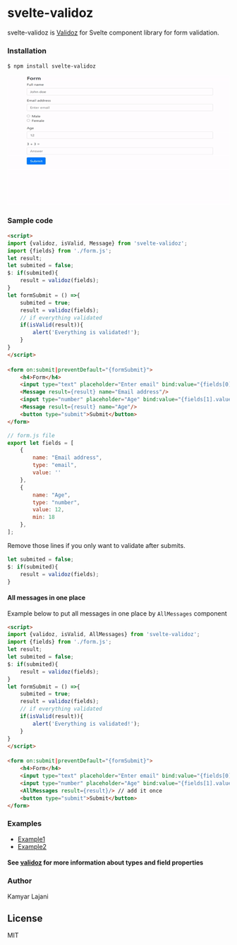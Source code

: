 # svelte-validoz

svelte-validoz is [Validoz](https://www.npmjs.com/package/validoz) for Svelte component library for form validation.

### Installation

```sh
$ npm install svelte-validoz
```

![GIF demo](https://raw.githubusercontent.com/KamyarLajani/svelte-validoz/main/demo1.gif)


### Sample code

```html
<script>
import {validoz, isValid, Message} from 'svelte-validoz';
import {fields} from './form.js';
let result;
let submited = false;
$: if(submited){
    result = validoz(fields);
}
let formSubmit = () =>{
    submited = true;
    result = validoz(fields);
    // if everything validated
    if(isValid(result)){
        alert('Everything is validated!');
    }
}
</script>

<form on:submit|preventDefault="{formSubmit}">
    <h4>Form</h4>
    <input type="text" placeholder="Enter email" bind:value="{fields[0].value}"><br>
    <Message result={result} name="Email address"/>
    <input type="number" placeholder="Age" bind:value="{fields[1].value}"><br>
    <Message result={result} name="Age"/>
    <button type="submit">Submit</button>
</form>

```
```js
// form.js file
export let fields = [
    {
        name: "Email address",
        type: "email",
        value: ''
    },
    {
        name: "Age",
        type: "number",
        value: 12,
        min: 18
    },
];
```
Remove those lines if you only want to validate after submits.

```js
let submited = false;
$: if(submited){
    result = validoz(fields);
}
```
#### All messages in one place
Example below to put all messages in one place by `AllMessages` component
```html
<script>
import {validoz, isValid, AllMessages} from 'svelte-validoz';
import {fields} from './form.js';
let result;
let submited = false;
$: if(submited){
    result = validoz(fields);
}
let formSubmit = () =>{
    submited = true;
    result = validoz(fields);
    // if everything validated
    if(isValid(result)){
        alert('Everything is validated!');
    }
}
</script>

<form on:submit|preventDefault="{formSubmit}">
    <h4>Form</h4>
    <input type="text" placeholder="Enter email" bind:value="{fields[0].value}"><br>
    <input type="number" placeholder="Age" bind:value="{fields[1].value}"><br>
    <AllMessages result={result}/> // add it once
    <button type="submit">Submit</button>
</form>

```
### Examples
 - [Example1](https://github.com/KamyarLajani/svelte-validoz/blob/main/src/Example1.svelte)
 - [Example2](https://github.com/KamyarLajani/svelte-validoz/blob/main/src/Example2.svelte)

#### See [validoz](https://www.npmjs.com/package/validoz) for more information about types and field properties


### Author
Kamyar Lajani

License
----

MIT

